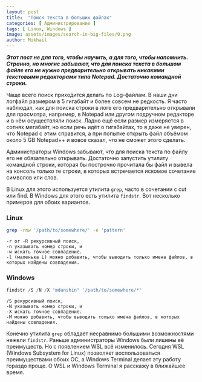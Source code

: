 ```yaml
---
layout: post
title:  "Поиск текста в больших файлах"
categories: [ Администрирование ]
tags: [ Linux, Windows ]
image: assets/images/search-in-big-files/0.png
author: Mikhail
---
```

***Этот пост не для того, чтобы научить, а для того, чтобы напомнить. Странно, но многие забывают, что для поиска текста в большом файле его не нужно предварительно открывать никакими текстовыми редакторами типа Notepad. Достаточно командной строки.***

Чаще всего поиск приходится делать по Log-файлам. В наши дни логфайл размером в 5 гигабайт и более совсем не редкость. Я часто наблюдал, как для поиска строки в логе его предварительно открывали для просмотра, например, в Notepad или другом подручном редакторе и в нём осуществляли поиск. Ладно ещё если размер измеряется в сотнях мегабайт, но если речь идёт о гигабайтах, то я даже не уверен, что Notepad с этим справится, а при попытке открыть файл объёмом около 5 GB Notepad++ и вовсе сказал, что не сможет этого сделать.

Администраторы Windows забывают, что для поиска текста по файлу его не обязательно открывать. Достаточно запустить утилиту командной строки, которая бы построчно прочитала бы файл и вывела на консоль только те строки, в которых встречается искомое сочетание символов или слов.

В Linux для этого используется утилита `grep`, часто в сочетании с cut или find. В Windows для этого есть утилита `findstr`. Вот несколько примеров для обоих вариантов.

### Linux
```bash
grep -rnw '/path/to/somewhere/' -e 'pattern'
```
    -r or -R рекурсивный поиск,
    -n указывать номер строки, и
    -w искать точное совпадение.
    -l (маленька L) можно добавить, чтобы выводить только имена файлов, в которых найдены совпадения.


### Windows
```powershell
findstr /S /N /X "mdanshin" '/path/to/somewhere/*'
```

    /S рекурсивный поиск,
    -N указывать номер строки, и
    -X искать точное совпадение.
    -M можно добавить, чтобы выводить только имена файлов, в которых найдены совпадения.

Конечно утилита `grep` обладает несравнимо большими возможностями нежели `findstr`. Раньше администраторы Windows были лишены её преимуществ. Но с появлением WSL всё изменилось. Сегодня WSL (Windows Subsystem for Linux) позволяет воспользоваться преимуществами обоих ОС, а Windows Terminal делает эту работу гораздо проще. О WSL и Windows Terminal я расскажу в ближайшее время.